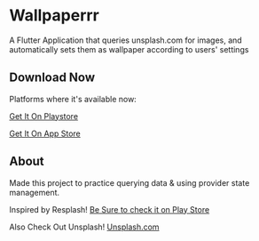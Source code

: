 # Wallpaperrr

A Flutter Application that queries unsplash.com for images, and automatically sets them as wallpaper according to users' settings

## Download Now

Platforms where it's available now:

[Get It On Playstore](https://flutter.dev/docs/get-started/codelab)

[Get It On App Store](https://flutter.dev/docs)

## About

Made this project to practice querying data & using provider state management.

Inspired by Resplash!
[Be Sure to check it on Play Store](playstore.com/resplash)

Also Check Out Unsplash!
[Unsplash.com](unsplash.com)
